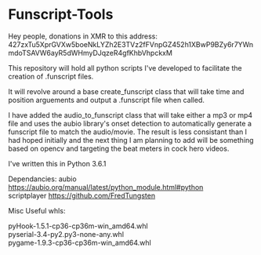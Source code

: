 # Funscript-Tools

Hey people, donations in XMR to this address: 427zxTu5XprGVXw5boeNkLYZh2E3TVz2fFVnpGZ452h1XBwP9BZy6r7YWnmdoTSAVW6ayR5dWHmyDJqzeR4gfKhbVhpckxM

This repository will hold all python scripts I've developed to facilitate the creation of .funscript files.

It will revolve around a base create_funscript class that will take time and position arguements and output a .funscript file when called.

I have added the audio_to_funscript class that will take either a mp3 or mp4 file and uses the aubio library's onset detection to automatically generate a funscript file to match the audio/movie. The result is less consistant than I had hoped initially and the next thing I am planning to add will be something based on opencv and targeting the beat meters in cock hero videos.

I've written this in Python 3.6.1

Dependancies:
aubio https://aubio.org/manual/latest/python_module.html#python  
scriptplayer https://github.com/FredTungsten

Misc Useful whls:  

pyHook-1.5.1-cp36-cp36m-win_amd64.whl  
pyserial-3.4-py2.py3-none-any.whl  
pygame-1.9.3-cp36-cp36m-win_amd64.whl  

